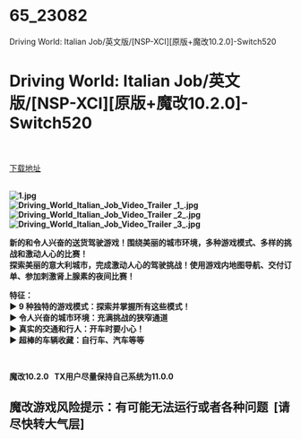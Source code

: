 # 65_23082
Driving World: Italian Job/英文版/[NSP-XCI][原版+魔改10.2.0]-Switch520
# Driving World: Italian Job/英文版/[NSP-XCI][原版+魔改10.2.0]-Switch520
 <br/></br>
[下载地址](https://www.switch520.cc/article/23082 "下载地址")
<br/></br>

<p><strong><img title="1.jpg" src="https://www.switch520.cc/muke_img/2021_10_09_57d2e18af818e.jpg" alt="1.jpg"></strong><br>
<strong><img title="Driving_World_Italian_Job_Video_Trailer _1_.jpg" src="https://www.switch520.cc/muke_img/2021_10_09_ca323fb431177.jpg" alt="Driving_World_Italian_Job_Video_Trailer _1_.jpg"></strong><br>
<strong><img title="Driving_World_Italian_Job_Video_Trailer _2_.jpg" src="https://www.switch520.cc/muke_img/2021_10_09_b0e1047def661.jpg" alt="Driving_World_Italian_Job_Video_Trailer _2_.jpg"></strong><br>
<strong><img title="Driving_World_Italian_Job_Video_Trailer _3_.jpg" src="https://www.switch520.cc/muke_img/2021_10_09_0a9eba60c26e2.jpg" alt="Driving_World_Italian_Job_Video_Trailer _3_.jpg">&nbsp;</strong></p>
<p><strong>新的和令人兴奋的送货驾驶游戏！围绕美丽的城市环境，多种游戏模式、多样的挑战和激动人心的比赛！</strong><br>
<strong>探索美丽的意大利城市，完成激动人心的驾驶挑战！使用游戏内地图导航、交付订单、参加刺激肾上腺素的夜间比赛！</strong></p>
<p><strong>特征：</strong><br>
<strong>▶ 9 种独特的游戏模式：探索并掌握所有这些模式！</strong><br>
<strong>▶ 令人兴奋的城市环境：充满挑战的狭窄通道</strong><br>
<strong>▶ 真实的交通和行人：开车时要小心！</strong><br>
<strong>▶ 超棒的车辆收藏：自行车、汽车等等</strong></p>
<p>&nbsp;</p>
<p><strong>魔改10.2.0 &nbsp;&nbsp;TX用户尽量保持自己系统为11.0.0</strong></p>
<h2><strong>魔改游戏风险提示：有可能无法运行或者各种问题 &nbsp;[请尽快转大气层]</strong></h2>
